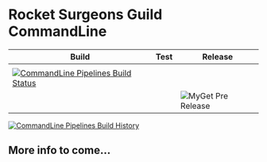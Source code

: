 # Rocket Surgeons Guild CommandLine

| Build | Test | Release |
|---|---|---|
|  |
| [![CommandLine Pipelines Build Status](https://img.shields.io/vso/build/RocketSurgeonsGuild/Libraries/RSG.CommandLine.svg?logo=visualstudiocode&style=flat-square)](https://rocketsurgeonsguild.visualstudio.com/Libraries/_build?definitionId=11)  |  |
|   |   | ![MyGet Pre Release](https://img.shields.io/myget/rocket-surgeons-guild/vpre/Rocket.Surgery.Extensions.CommandLine.svg?logo=nuget&style=flat-square&label=myget) |

[![CommandLine Pipelines Build History](https://buildstats.info/azurepipelines/chart/RocketSurgeonsGuild/Libraries/11)](https://rocketsurgeonsguild.visualstudio.com/Libraries/_build?definitionId=11)

## More info to come...
